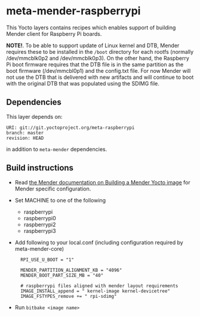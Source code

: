 # meta-mender-raspberrypi

This Yocto layers contains recipes which enables support of building Mender client for Raspberry Pi boards.

**NOTE!**. To be able to support update of Linux kernel and DTB, Mender requires these to be installed in the `/boot` directory for each rootfs (normally /dev/mmcblk0p2 and /dev/mmcblk0p3). On the other hand, the Raspberry Pi boot firmware requires that the DTB file is in the same partition as the boot firmware (/dev/mmcbl0p1) and the config.txt file. For now Mender will not use the DTB that is delivered with new artifacts and will continue to boot with the original DTB that was populated using the SDIMG file.

## Dependencies

This layer depends on:

    URI: git://git.yoctoproject.org/meta-raspberrypi
    branch: master
    revision: HEAD

in addition to `meta-mender` dependencies.

## Build instructions

- Read [the Mender documentation on Building a Mender Yocto image](https://docs.mender.io/Artifacts/Building-Mender-Yocto-image) for Mender specific configuration.
- Set MACHINE to one of the following
    - raspberrypi
    - raspberrypi0
    - raspberrypi2
    - raspberrypi3
- Add following to your local.conf (including configuration required by meta-mender-core)

        RPI_USE_U_BOOT = "1"

        MENDER_PARTITION_ALIGNMENT_KB = "4096"
        MENDER_BOOT_PART_SIZE_MB = "40"

        # raspberrypi files aligned with mender layout requirements
        IMAGE_INSTALL_append = " kernel-image kernel-devicetree"
        IMAGE_FSTYPES_remove += " rpi-sdimg"

- Run `bitbake <image name>`
